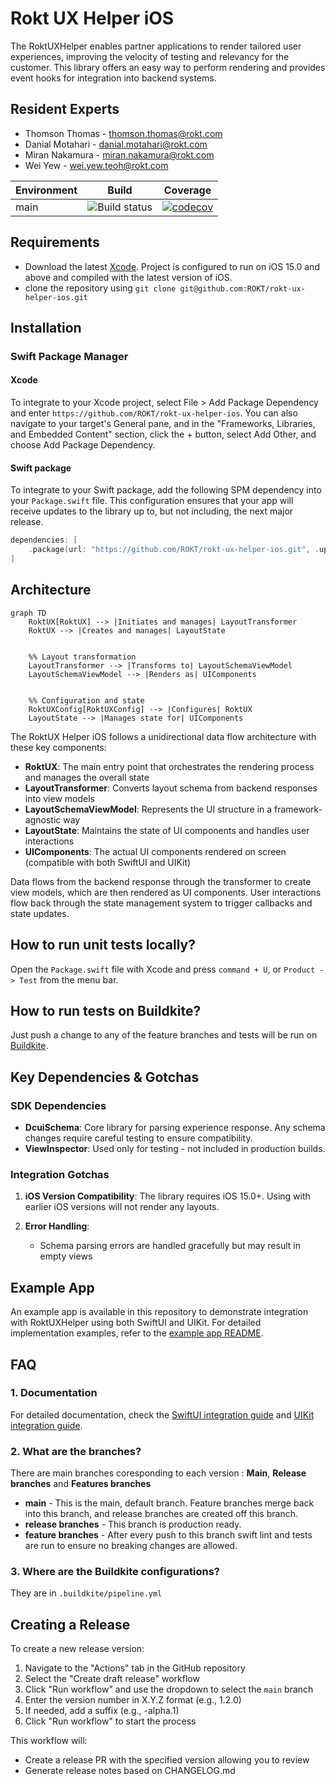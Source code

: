 # Rokt UX Helper iOS

The RoktUXHelper enables partner applications to render tailored user experiences, improving the velocity of testing and relevancy for the customer. This library offers an easy way to perform rendering and provides event hooks for integration into backend systems.

## Resident Experts

- Thomson Thomas - <thomson.thomas@rokt.com>
- Danial Motahari - <danial.motahari@rokt.com>
- Miran Nakamura - <miran.nakamura@rokt.com>
- Wei Yew - <wei.yew.teoh@rokt.com>

| Environment | Build                                                                                               | Coverage                                                                                                                                    |
| ----------- | --------------------------------------------------------------------------------------------------- | ------------------------------------------------------------------------------------------------------------------------------------------- |
| main        | ![Build status](https://badge.buildkite.com/3f45fe74f9be5dd74b831ade1af362b4c2afe4b61747e46e4e.svg) | [![codecov](https://codecov.io/gh/ROKT/rokt-ux-helper-ios/graph/badge.svg?token=xFMumIDkv8)](https://codecov.io/gh/ROKT/rokt-ux-helper-ios) |

## Requirements

- Download the latest [Xcode](https://developer.apple.com/xcode/). Project is configured to run on iOS 15.0 and above and compiled with the latest version of iOS.
- clone the repository using `git clone git@github.com:ROKT/rokt-ux-helper-ios.git`

## Installation

### Swift Package Manager

#### Xcode

To integrate to your Xcode project, select File > Add Package Dependency and enter
`https://github.com/ROKT/rokt-ux-helper-ios`.
You can also navigate to your target's General pane, and in the "Frameworks, Libraries, and Embedded Content" section, click the + button, select Add Other, and choose Add Package Dependency.

#### Swift package

To integrate to your Swift package, add the following SPM dependency into your `Package.swift` file. This configuration ensures that your app will receive updates to the library up to, but not including, the next major release.

```swift
dependencies: [
    .package(url: "https://github.com/ROKT/rokt-ux-helper-ios.git", .upToNextMajor(from: "0.1.0"))
]
```

## Architecture

```mermaid
graph TD
    RoktUX[RoktUX] --> |Initiates and manages| LayoutTransformer
    RoktUX --> |Creates and manages| LayoutState


    %% Layout transformation
    LayoutTransformer --> |Transforms to| LayoutSchemaViewModel
    LayoutSchemaViewModel --> |Renders as| UIComponents


    %% Configuration and state
    RoktUXConfig[RoktUXConfig] --> |Configures| RoktUX
    LayoutState --> |Manages state for| UIComponents
```

The RoktUX Helper iOS follows a unidirectional data flow architecture with these key components:

- **RoktUX**: The main entry point that orchestrates the rendering process and manages the overall state
- **LayoutTransformer**: Converts layout schema from backend responses into view models
- **LayoutSchemaViewModel**: Represents the UI structure in a framework-agnostic way
- **LayoutState**: Maintains the state of UI components and handles user interactions
- **UIComponents**: The actual UI components rendered on screen (compatible with both SwiftUI and UIKit)

Data flows from the backend response through the transformer to create view models, which are then rendered as UI components. User interactions flow back through the state management system to trigger callbacks and state updates.

## How to run unit tests locally?

Open the `Package.swift` file with Xcode and press `command + U`, or `Product -> Test` from the menu bar.

## How to run tests on Buildkite?

Just push a change to any of the feature branches and tests will be run on [Buildkite](https://buildkite.com/rokt/ux-helper-ios-build).

## Key Dependencies & Gotchas

### SDK Dependencies

- **DcuiSchema**: Core library for parsing experience response. Any schema changes require careful testing to ensure compatibility.
- **ViewInspector**: Used only for testing - not included in production builds.

### Integration Gotchas

1. **iOS Version Compatibility**: The library requires iOS 15.0+. Using with earlier iOS versions will not render any layouts.

2. **Error Handling**:
   - Schema parsing errors are handled gracefully but may result in empty views

## Example App

An example app is available in this repository to demonstrate integration with RoktUXHelper using both SwiftUI and UIKit. For detailed implementation examples, refer to the [example app README](https://github.com/ROKT/rokt-ux-helper-ios/tree/main/Example).

## FAQ

### 1. Documentation

For detailed documentation, check the [SwiftUI integration guide](https://docs.rokt.com/server-to-server/ios?platform=swiftui) and [UIKit integration guide](https://docs.rokt.com/server-to-server/ios?platform=uikit).

### 2. What are the branches?

There are main branches coresponding to each version : **Main**, **Release branches** and **Features branches**

- **main** - This is the main, default branch. Feature branches merge back into this branch, and release branches are created off this branch.
- **release branches** - This branch is production ready.
- **feature branches** - After every push to this branch swift lint and tests are run to ensure no breaking changes are allowed.

### 3. Where are the Buildkite configurations?

They are in `.buildkite/pipeline.yml`

## Creating a Release

To create a new release version:

1. Navigate to the "Actions" tab in the GitHub repository
2. Select the "Create draft release" workflow
3. Click "Run workflow" and use the dropdown to select the `main` branch
4. Enter the version number in X.Y.Z format (e.g., 1.2.0)
5. If needed, add a suffix (e.g., -alpha.1)
6. Click "Run workflow" to start the process

This workflow will:

- Create a release PR with the specified version allowing you to review
- Generate release notes based on CHANGELOG.md
